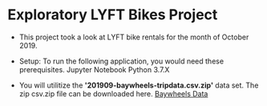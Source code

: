 # Exploratory LYFT Bikes Project

 - This project took a look at LYFT bike rentals for the month of October 2019.  

 - Setup: To run the following application, you would need these prerequisites. Jupyter Notebook Python 3.7.X

 - You will utilitize the **'201909-baywheels-tripdata.csv.zip'** data set.  The zip csv.zip file can be downloaded here.   [Baywheels Data](https://s3.amazonaws.com/baywheels-data/index.html)
